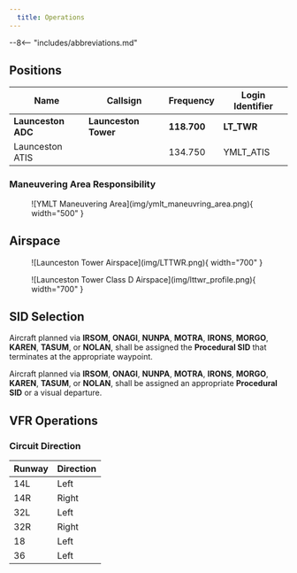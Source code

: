 ```yaml
---
  title: Operations
---
```


--8<-- "includes/abbreviations.md"

## Positions

| Name              | Callsign       | Frequency        | Login Identifier                         |
| ----------------- | -------------- | ---------------- | ---------------------------------------- |
| **Launceston ADC**    | **Launceston Tower**   | **118.700**     | **LT_TWR**                          |
| Launceston ATIS       |                | 134.750          | YMLT_ATIS                                |

### Maneuvering Area Responsibility
<figure markdown>
![YMLT Maneuvering Area](img/ymlt_maneuvring_area.png){ width="500" }
</figure>

## Airspace

<figure markdown>
![Launceston Tower Airspace](img/LTTWR.png){ width="700" }
</figure>

<figure markdown>
![Launceston Tower Class D Airspace](img/lttwr_profile.png){ width="700" }
</figure>

## SID Selection

Aircraft planned via **IRSOM**, **ONAGI**, **NUNPA**, **MOTRA**, **IRONS**, **MORGO**, **KAREN**, **TASUM**, or **NOLAN**, shall be assigned the **Procedural SID** that terminates at the appropriate waypoint.

Aircraft planned via **IRSOM**, **ONAGI**, **NUNPA**, **MOTRA**, **IRONS**, **MORGO**, **KAREN**, **TASUM**, or **NOLAN**, shall be assigned an appropriate **Procedural SID** or a visual departure.

## VFR Operations

### Circuit Direction

| Runway | Direction |
| ------ | ----------|
| 14L     | Left  |
| 14R    | Right |
| 32L     | Left  |
| 32R     | Right |
| 18     | Left  |
| 36     | Left  |